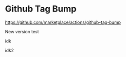 # Github Tag Bump

https://github.com/marketplace/actions/github-tag-bump

New version test

idk

idk2
